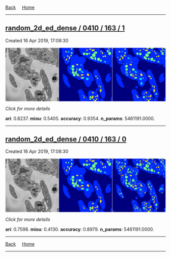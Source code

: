 
[Back](..)&nbsp;&nbsp;&nbsp;&nbsp;&nbsp;[Home](https://leapmanlab.github.io/snapshots)

---

<div class="summary"><a href="1"><h2>random_2d_ed_dense / 0410 / 163 / 1</h2></a><p>Created 16 Apr 2019, 17:08:30
</p><a href="1"><img src="1/media/summary.png" align="center"></a><p>
<i>Click for more details</i>
</p></div>

**ari**: 0.8237. **miou**: 0.5405. **accuracy**: 0.9354. **n_params**: 5461191.0000. 

---

<div class="summary"><a href="0"><h2>random_2d_ed_dense / 0410 / 163 / 0</h2></a><p>Created 16 Apr 2019, 17:08:30
</p><a href="0"><img src="0/media/summary.png" align="center"></a><p>
<i>Click for more details</i>
</p></div>

**ari**: 0.7598. **miou**: 0.4130. **accuracy**: 0.8979. **n_params**: 5461191.0000. 

---

[Back](..)&nbsp;&nbsp;&nbsp;&nbsp;&nbsp;[Home](https://leapmanlab.github.io/snapshots)

---